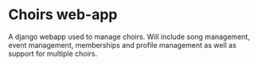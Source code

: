 # Choirs web-app
A django webapp used to manage choirs. Will include song management, event management, memberships and profile management as well as support for multiple choirs.
